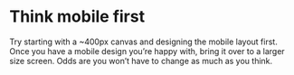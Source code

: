 # Think mobile first

Try starting with a ~400px canvas and designing the mobile layout first. Once you have a mobile design you’re happy with, bring it over to a larger size screen. Odds are you won’t have to change as much as you think.